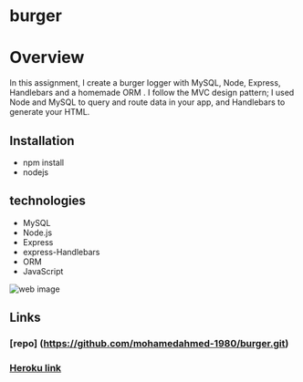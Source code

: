 # burger

# Overview

In this assignment, I create a burger logger with MySQL, Node, Express, Handlebars and a homemade ORM . I follow the MVC design pattern; I used Node and MySQL to query and route data in your app, and Handlebars to generate your HTML.

## Installation

- npm install
- nodejs

## technologies

- MySQL
- Node.js
- Express
- express-Handlebars
- ORM
- JavaScript

![web image]("public/assets/img/web.png")

## Links

### [repo] (https://github.com/mohamedahmed-1980/burger.git)

### [Heroku link](https://peaceful-refuge-28533.herokuapp.com/)
